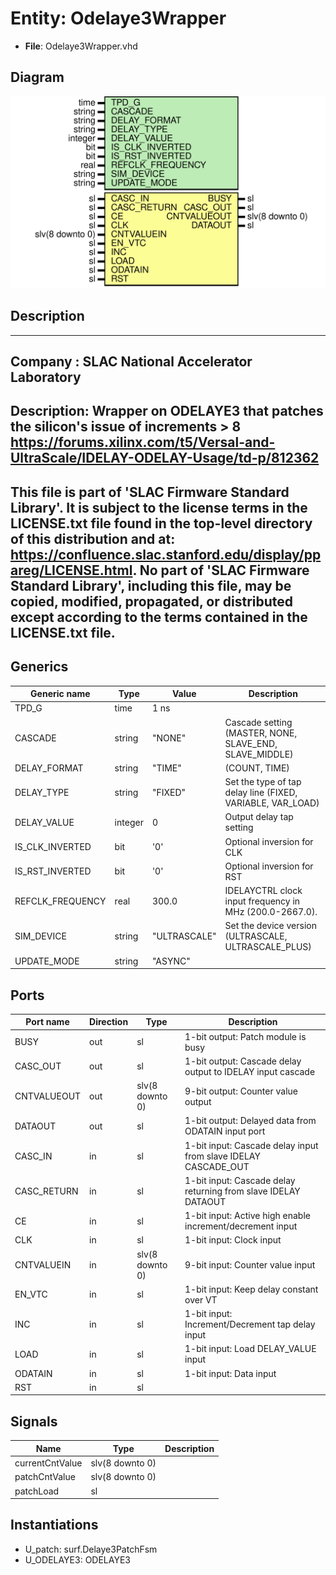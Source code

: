 # Entity: Odelaye3Wrapper

- **File**: Odelaye3Wrapper.vhd
## Diagram

![Diagram](Odelaye3Wrapper.svg "Diagram")
## Description

-----------------------------------------------------------------------------
 Company    : SLAC National Accelerator Laboratory
-----------------------------------------------------------------------------
 Description: Wrapper on ODELAYE3 that patches the silicon's issue of increments > 8
 https://forums.xilinx.com/t5/Versal-and-UltraScale/IDELAY-ODELAY-Usage/td-p/812362
-----------------------------------------------------------------------------
 This file is part of 'SLAC Firmware Standard Library'.
 It is subject to the license terms in the LICENSE.txt file found in the
 top-level directory of this distribution and at:
    https://confluence.slac.stanford.edu/display/ppareg/LICENSE.html.
 No part of 'SLAC Firmware Standard Library', including this file,
 may be copied, modified, propagated, or distributed except according to
 the terms contained in the LICENSE.txt file.
-----------------------------------------------------------------------------
## Generics

| Generic name     | Type    | Value        | Description                                                 |
| ---------------- | ------- | ------------ | ----------------------------------------------------------- |
| TPD_G            | time    | 1 ns         |                                                             |
| CASCADE          | string  | "NONE"       |  Cascade setting (MASTER, NONE, SLAVE_END, SLAVE_MIDDLE)    |
| DELAY_FORMAT     | string  | "TIME"       |  (COUNT, TIME)                                              |
| DELAY_TYPE       | string  | "FIXED"      |  Set the type of tap delay line (FIXED, VARIABLE, VAR_LOAD) |
| DELAY_VALUE      | integer | 0            |  Output delay tap setting                                   |
| IS_CLK_INVERTED  | bit     | '0'          |  Optional inversion for CLK                                 |
| IS_RST_INVERTED  | bit     | '0'          |  Optional inversion for RST                                 |
| REFCLK_FREQUENCY | real    | 300.0        |  IDELAYCTRL clock input frequency in MHz (200.0-2667.0).    |
| SIM_DEVICE       | string  | "ULTRASCALE" |  Set the device version (ULTRASCALE, ULTRASCALE_PLUS)       |
| UPDATE_MODE      | string  | "ASYNC"      |                                                             |
## Ports

| Port name   | Direction | Type            | Description                                                     |
| ----------- | --------- | --------------- | --------------------------------------------------------------- |
| BUSY        | out       | sl              |  1-bit output: Patch module is busy                             |
| CASC_OUT    | out       | sl              |  1-bit output: Cascade delay output to IDELAY input cascade     |
| CNTVALUEOUT | out       | slv(8 downto 0) |  9-bit output: Counter value output                             |
| DATAOUT     | out       | sl              |  1-bit output: Delayed data from ODATAIN input port             |
| CASC_IN     | in        | sl              |  1-bit input: Cascade delay input from slave IDELAY CASCADE_OUT |
| CASC_RETURN | in        | sl              |  1-bit input: Cascade delay returning from slave IDELAY DATAOUT |
| CE          | in        | sl              |  1-bit input: Active high enable increment/decrement input      |
| CLK         | in        | sl              |  1-bit input: Clock input                                       |
| CNTVALUEIN  | in        | slv(8 downto 0) |  9-bit input: Counter value input                               |
| EN_VTC      | in        | sl              |  1-bit input: Keep delay constant over VT                       |
| INC         | in        | sl              |  1-bit input: Increment/Decrement tap delay input               |
| LOAD        | in        | sl              |  1-bit input: Load DELAY_VALUE input                            |
| ODATAIN     | in        | sl              |  1-bit input: Data input                                        |
| RST         | in        | sl              |                                                                 |
## Signals

| Name            | Type            | Description |
| --------------- | --------------- | ----------- |
| currentCntValue | slv(8 downto 0) |             |
| patchCntValue   | slv(8 downto 0) |             |
| patchLoad       | sl              |             |
## Instantiations

- U_patch: surf.Delaye3PatchFsm
- U_ODELAYE3: ODELAYE3
